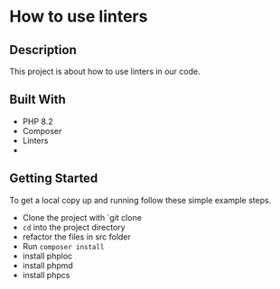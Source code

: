 # How to use linters
## Description
This project is about how to use linters in our code.
## Built With
- PHP 8.2
- Composer
- Linters
- 
## Getting Started
To get a local copy up and running follow these simple example steps.
- Clone the project with `git clone
- `cd` into the project directory
- refactor the files in src folder
- Run `composer install`
- install phploc
- install phpmd
- install phpcs
